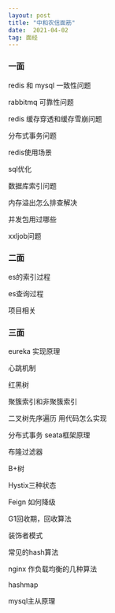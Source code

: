 ```yaml
---
layout: post
title: "中和农信面筋"
date:  2021-04-02
tag: 面经
---   
```




### 一面

redis 和 mysql 一致性问题

rabbitmq 可靠性问题

redis 缓存穿透和缓存雪崩问题

分布式事务问题

redis使用场景

sql优化

数据库索引问题

内存溢出怎么排查解决

并发包用过哪些

xxljob问题



### 二面

es的索引过程

es查询过程

项目相关



### 三面

eureka 实现原理

心跳机制

红黑树

聚簇索引和非聚簇索引

二叉树先序遍历 用代码怎么实现

分布式事务 seata框架原理

布隆过滤器

B+树

Hystix三种状态

Feign 如何降级

G1回收期，回收算法

装饰者模式

常见的hash算法

nginx 作负载均衡的几种算法

hashmap

mysql主从原理




